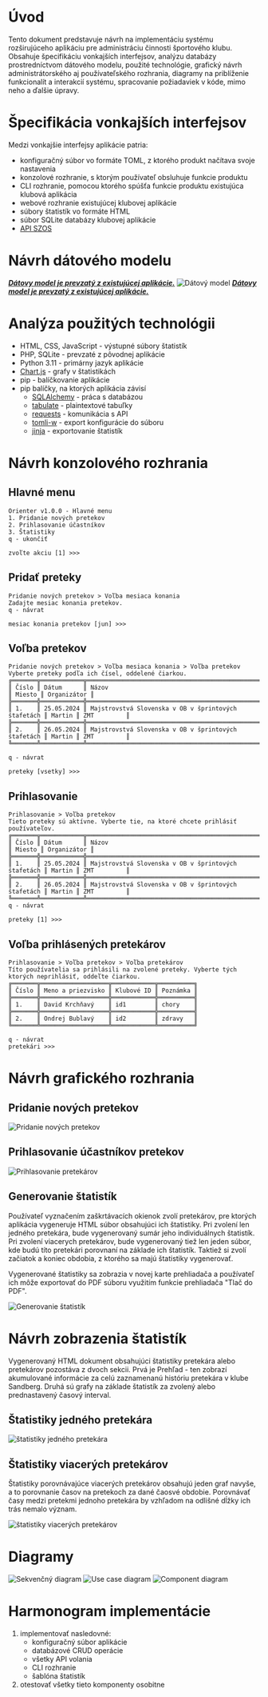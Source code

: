 # Úvod

Tento dokument predstavuje návrh na implementáciu systému rozširujúceho aplikáciu pre administráciu činnosti športového
klubu. Obsahuje špecifikáciu vonkajších interfejsov, analýzu databázy prostredníctvom dátového modelu, použité
technológie, grafický návrh administrátorského aj používateľského rozhrania, diagramy na priblíženie funkcionalít a
interakcií systému, spracovanie
požiadaviek v kóde, mimo neho a ďalšie úpravy.

# Špecifikácia vonkajších interfejsov

Medzi vonkajšie interfejsy aplikácie patria:
- konfiguračný súbor vo formáte TOML, z ktorého produkt načítava svoje nastavenia
- konzolové rozhranie, s ktorým používateľ obsluhuje funkcie produktu
- CLI rozhranie, pomocou ktorého spúšťa funkcie produktu existujúca klubová aplikácia
- webové rozhranie existujúcej klubovej aplikácie
- súbory štatistík vo formáte HTML
- súbor SQLite databázy klubovej aplikácie
- [API SZOS](https://sandberg.orienteering.sk/api/API-dokumentacia.html)

# Návrh dátového modelu

<u>_**Dátovy model je prevzatý z existujúcej aplikácie.**_</u>
![Dátový model](images/realita_db.png)
<u>_**Dátovy model je prevzatý z existujúcej aplikácie.**_</u>

# Analýza použitých technológii

- HTML, CSS, JavaScript - výstupné súbory štatistík
- PHP, SQLite - prevzaté z pôvodnej aplikácie
- Python 3.11 - primárny jazyk aplikácie
- [Chart.js](https://www.w3schools.com/js/js_graphics_chartjs.asp) - grafy v štatistikách
- pip - balíčkovanie aplikácie
- pip balíčky, na ktorých aplikácia závisí
    - [SQLAlchemy](https://docs.sqlalchemy.org/en/20/) - práca s databázou
    - [tabulate](https://pypi.org/project/tabulate/) - plaintextové tabuľky
    - [requests](https://pypi.org/project/requests/) - komunikácia s API
    - [tomli-w](https://pypi.org/project/tomli-w/) - export konfigurácie do súboru
    - [jinja](https://jinja.palletsprojects.com/en/3.0.x/) - exportovanie štatistík

# Návrh konzolového rozhrania

## Hlavné menu

```
Orienter v1.0.0 - Hlavné menu
1. Pridanie nových pretekov
2. Prihlasovanie účastníkov
3. Štatistiky
q - ukončiť

zvoľte akciu [1] >>>
```

## Pridať preteky

```
Pridanie nových pretekov > Voľba mesiaca konania
Zadajte mesiac konania pretekov.
q - návrat

mesiac konania pretekov [jun] >>>
```

## Voľba pretekov

```
Pridanie nových pretekov > Voľba mesiaca konania > Voľba pretekov
Vyberte preteky podľa ich čísel, oddelené čiarkou.
╔═══════╦════════════╦═════════════════════════════════════════════════════╦════════╦═════════════╗
║ Číslo ║ Dátum      ║ Názov                                               ║ Miesto ║ Organizátor ║
╠═══════╬════════════╬═════════════════════════════════════════════════════╬════════╬═════════════╣
║ 1.    ║ 25.05.2024 ║ Majstrovstvá Slovenska v OB v šprintových štafetách ║ Martin ║ ZMT         ║
╠═══════╬════════════╬═════════════════════════════════════════════════════╬════════╬═════════════╣
║ 2.    ║ 26.05.2024 ║ Majstrovstvá Slovenska v OB v šprintových štafetách ║ Martin ║ ZMT         ║
╚═══════╩════════════╩═════════════════════════════════════════════════════╩════════╩═════════════╝

q - návrat

preteky [vsetky] >>>
```

## Prihlasovanie

```
Prihlasovanie > Voľba pretekov
Tieto preteky sú aktívne. Vyberte tie, na ktoré chcete prihlásiť používateľov.
╔═══════╦════════════╦═════════════════════════════════════════════════════╦════════╦═════════════╗
║ Číslo ║ Dátum      ║ Názov                                               ║ Miesto ║ Organizátor ║
╠═══════╬════════════╬═════════════════════════════════════════════════════╬════════╬═════════════╣
║ 1.    ║ 25.05.2024 ║ Majstrovstvá Slovenska v OB v šprintových štafetách ║ Martin ║ ZMT         ║
╠═══════╬════════════╬═════════════════════════════════════════════════════╬════════╬═════════════╣
║ 2.    ║ 26.05.2024 ║ Majstrovstvá Slovenska v OB v šprintových štafetách ║ Martin ║ ZMT         ║
╚═══════╩════════════╩═════════════════════════════════════════════════════╩════════╩═════════════╝
q - návrat

preteky [1] >>>
```

## Voľba prihlásených pretekárov

```
Prihlasovanie > Voľba pretekov > Voľba pretekárov
Títo používatelia sa prihlásili na zvolené preteky. Vyberte tých ktorých neprihlásiť, oddeľte čiarkou.
╔═══════╦═══════════════════╦════════════╦══════════╗
║ Číslo ║ Meno a priezvisko ║ Klubové ID ║ Poznámka ║
╠═══════╬═══════════════════╬════════════╬══════════╣
║ 1.    ║ David Krchňavý    ║ id1        ║ chory    ║
╠═══════╬═══════════════════╬════════════╬══════════╣
║ 2.    ║ Ondrej Bublavý    ║ id2        ║ zdravy   ║
╚═══════╩═══════════════════╩════════════╩══════════╝

q - návrat
pretekári >>>
```

# Návrh grafického rozhrania

## Pridanie nových pretekov

![Pridanie nových pretekov](images/novy_pretek.png)

## Prihlasovanie účastníkov pretekov

![Prihlasovanie pretekárov](images/pridanie_pretekov.png)

## Generovanie štatistík

Používateľ vyznačením zaškrtávacích okienok zvolí pretekárov, pre ktorých aplikácia vygeneruje HTML súbor obsahujúci ich
štatistiky. Pri zvolení len jedného pretekára, bude vygenerovaný sumár jeho individuálnych štatistík. Pri zvolení
viacerych pretekárov, bude vygenerovaný tiež len jeden súbor, kde budú títo pretekári porovnaní na základe ich
štatistík. Taktiež si zvolí začiatok a koniec obdobia, z ktorého sa majú štatistiky vygenerovať.

Vygenerované štatistiky sa zobrazia v novej karte prehliadača a používateľ ich môže exportovať do PDF súboru využitím
funkcie prehliadača "Tlač do PDF".

![Generovanie štatistík](images/generovanie_statistik.png)

# Návrh zobrazenia štatistík

Vygenerovaný HTML dokument obsahujúci štatistiky pretekára alebo pretekárov pozostáva z dvoch sekcii. Prvá je Prehľad -
ten zobrazí akumulované informácie za celú zaznamenanú históriu pretekára v klube Sandberg. Druhá sú grafy na základe
štatistík za zvolený alebo prednastavený časový interval.

## Štatistiky jedného pretekára

![štatistiky jedného pretekára](images/statistics_mockup_one_racer.jpeg)

## Štatistiky viacerých pretekárov

Štatistiky porovnávajúce viacerých pretekárov obsahujú jeden graf navyše, a to porovnanie časov na pretekoch za dané
čaosvé obdobie. Porovnávať časy medzi pretekmi jednoho pretekára by vzhľadom na odlišné dĺžky ich trás nemalo význam.

![štatistiky viacerých pretekárov](images/statistics_mockup_multiple_racers.jpeg)

# Diagramy

![Sekvenčný diagram](images/sekvencny_diagram.png)
![Use case diagram](images/use_case_diagram.png)
![Component diagram](images/komponent_diagram.png)

# Harmonogram implementácie
1. implementovať nasledovné:
   - konfiguračný súbor aplikácie
   - databázové CRUD operácie
   - všetky API volania
   - CLI rozhranie
   - šablóna štatistík
2. otestovať všetky tieto komponenty osobitne